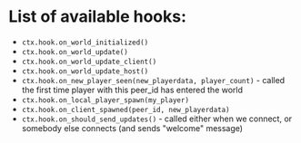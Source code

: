 # List of available hooks:

 - `ctx.hook.on_world_initialized()`
 - `ctx.hook.on_world_update()`
 - `ctx.hook.on_world_update_client()`
 - `ctx.hook.on_world_update_host()`
 - `ctx.hook.on_new_player_seen(new_playerdata, player_count)` - called the first time player with this peer_id has entered the world
 - `ctx.hook.on_local_player_spawn(my_player)`
 - `ctx.hook.on_client_spawned(peer_id, new_playerdata)`
 - `ctx.hook.on_should_send_updates()` - called either when we connect, or somebody else connects (and sends "welcome" message)
 